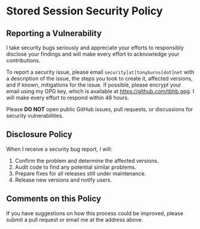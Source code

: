 # Stored Session Security Policy

## Reporting a Vulnerability

I take security bugs seriously and appreciate your efforts to responsibly disclose your findings and will make every effort to acknowledge your contributions.

To report a security issue, please email `security[at]tonyburns[dot]net` with a description of the issue, the steps you took to create it, affected versions, and if known, mitigations for the issue. If possible, please encrypt your email using my GPG key, which is available at <https://github.com/tbhb.gpg>. I will make every effort to respond within 48 hours.

Please **DO NOT** open public GitHub issues, pull requests, or discussions for security vulnerabilities.

## Disclosure Policy

When I receive a security bug report, I will:

1. Confirm the problem and determine the affected versions.
2. Audit code to find any potential similar problems.
3. Prepare fixes for all releases still under maintenance.
4. Release new versions and notify users.

## Comments on this Policy

If you have suggestions on how this process could be improved, please submit a pull request or email me at the address above.

